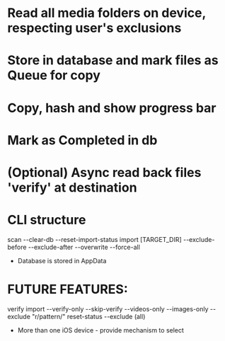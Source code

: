 # Read all media folders on device, respecting user's exclusions
# Store in database and mark files as Queue for copy
# Copy, hash and show progress bar
# Mark as Completed in db
# (Optional) Async read back files 'verify' at destination




# CLI structure

scan
    --clear-db
    --reset-import-status
import [TARGET_DIR]
    --exclude-before
    --exclude-after
    --overwrite
    --force-all

* Database is stored in AppData


# FUTURE FEATURES:
verify
import
    --verify-only
    --skip-verify
    --videos-only
    --images-only
    --exclude "r/pattern/"
reset-status
    --exclude (all)

* More than one iOS device - provide mechanism to select